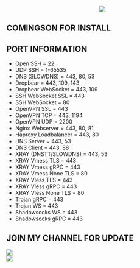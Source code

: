 
<p align="center">
<img src="https://readme-typing-svg.herokuapp.com?color=red&center=true&vCenter=true&lines=OS+PROJECT+[VPN]" />
</p>

## COMINGSON FOR INSTALL

## PORT INFORMATION
- Open SSH = 22  
- UDP SSH = 1-65535  
- DNS (SLOWDNS) = 443, 80, 53  
- Dropbear = 443, 109, 143  
- Dropbear WebSocket = 443, 109  
- SSH WebSocket SSL = 443  
- SSH WebSocket = 80  
- OpenVPN SSL = 443  
- OpenVPN TCP = 443, 1194  
- OpenVPN UDP = 2200  
- Nginx Webserver = 443, 80, 81  
- Haproxy Loadbalancer = 443, 80  
- DNS Server = 443, 53  
- DNS Client = 443, 88  
- XRAY (DNSTT/SLOWDNS) = 443, 53  
- XRAY Vmess TLS = 443  
- XRAY Vmess gRPC = 443  
- XRAY Vmess None TLS = 80  
- XRAY Vless TLS = 443  
- XRAY Vless gRPC = 443  
- XRAY Vless None TLS = 80  
- Trojan gRPC = 443  
- Trojan WS = 443  
- Shadowsocks WS = 443  
- Shadowsocks gRPC = 443

## JOIN MY CHANNEL FOR UPDATE

<a href="https://t.me/osproject_backend" target=”_blank”><img src="https://img.shields.io/static/v1?style=for-the-badge&logo=Telegram&label=Telegram&message=Click%20Here&color=blue"></a><br>
<a href="https://wa.me/6281228861758" target=”_blank”><img src="https://img.shields.io/static/v1?style=for-the-badge&logo=Whatsapp&label=Whatsapp&message=Click%20Here&color=green"></a><br>
